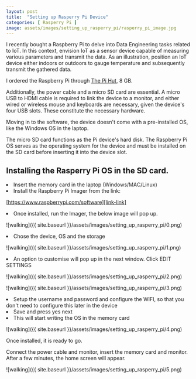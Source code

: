 ```yaml
---
layout: post
title:  "Setting up Rasperry Pi Device"
categories: [ Rasperry Pi ]
image: assets/images/setting_up_rasperry_pi/rasperry_pi_image.jpg
---
```


I recently bought a Raspberry Pi to delve into Data Engineering tasks related to IoT. In this context, envision IoT as a sensor device capable of measuring various parameters and transmit the data. As an illustration, position an IoT device either indoors or outdoors to gauge temperature and subsequently transmit the gathered data.

I ordered the Raspberry Pi through [The Pi Hut][pi-hut], 8 GB. 

Additionally, the power cable and a micro SD card are essential. A micro USB to HDMI cable is required to link the device to a monitor, and either wired or wireless mouse and keyboards are necessary, given the device's four USB slots. These constitute the necessary hardware.

Moving in to the software, the device doesn't come with a pre-installed OS, like the Windows OS in the laptop. 

The micro SD card functions as the Pi device's hard disk. The Raspberry Pi OS serves as the operating system for the device and must be installed on the SD card before inserting it into the device slot.


## Installing the Rasperry Pi OS in the SD card. 

<li>Insert the memory card in the laptop (Windows/MAC/Linux)</li>
<li>Install the Raspberry Pi Imager from the link: </li>

   [https://www.raspberrypi.com/software][link-link] 

<li>Once installed, run the Imager, the below image will pop up. </li>

![walking]({{ site.baseurl }}/assets/images/setting_up_rasperry_pi/0.png)

<li>Chose the device, OS and the storage  </li>

![walking]({{ site.baseurl }}/assets/images/setting_up_rasperry_pi/1.png)

<li> An option to customise will pop up in the next window. Click EDIT SETTINGS </li>

![walking]({{ site.baseurl }}/assets/images/setting_up_rasperry_pi/2.png)

![walking]({{ site.baseurl }}/assets/images/setting_up_rasperry_pi/3.png)

<li> Setup the username and password and configure the WIFI, so that you don't need to configure this later in the device </li>

<li> Save and press yes next </li>

<li> This will start writing the OS in the memory card  </li>

![walking]({{ site.baseurl }}/assets/images/setting_up_rasperry_pi/4.png)

Once installed, it is ready to go. 

Connect the power cable and monitor, insert the memory card and monitor. After a few minutes, the home screen will appear.

![walking]({{ site.baseurl }}/assets/images/setting_up_rasperry_pi/5.png)
<!-- 
Check out the [Jekyll docs][jekyll-docs] for more info on how to get the most out of Jekyll. File all bugs/feature requests at [Jekyll’s GitHub repo][jekyll-gh]. If you have questions, you can ask them on [Jekyll Talk][jekyll-talk]. -->

[pi-hut]: https://thepihut.com/products/raspberry-pi-5
[link-link]: https://www.raspberrypi.com/software/


<!-- 
[jekyll-docs]: http://jekyllrb.com/docs/home
[jekyll-gh]:   https://github.com/jekyll/jekyll
[jekyll-talk]: https://talk.jekyllrb.com/ -->